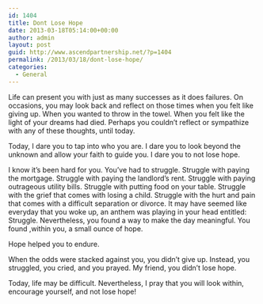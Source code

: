 ```yaml
---
id: 1404
title: Dont Lose Hope
date: 2013-03-18T05:14:00+00:00
author: admin
layout: post
guid: http://www.ascendpartnership.net/?p=1404
permalink: /2013/03/18/dont-lose-hope/
categories:
  - General
---
```

Life can present you with just as many successes as it does failures. On occasions, you may look back and reflect on those times when you felt like giving up. When you wanted to throw in the towel. When you felt like the light of your dreams had died. Perhaps you couldn’t reflect or sympathize with any of these thoughts, until today.

Today, I dare you to tap into who you are. I dare you to look beyond the unknown and allow your faith to guide you. I dare you to not lose hope.

I know it’s been hard for you. You’ve had to struggle. Struggle with paying the mortgage. Struggle with paying the landlord’s rent. Struggle with paying outrageous utility bills. Struggle with putting food on your table. Struggle with the grief that comes with losing a child. Struggle with the hurt and pain that comes with a difficult separation or divorce. It may have seemed like everyday that you woke up, an anthem was playing in your head entitled: Struggle. Nevertheless, you found a way to make the day meaningful. You found ,within you, a small ounce of hope.

Hope helped you to endure.

When the odds were stacked against you, you didn’t give up. Instead, you struggled, you cried, and you prayed. My friend, you didn’t lose hope.

Today, life may be difficult. Nevertheless, I pray that you will look within, encourage yourself, and not lose hope!